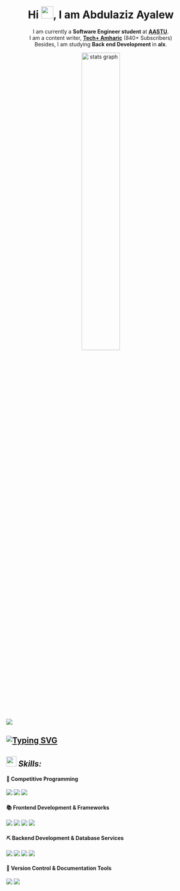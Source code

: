 
 <!-- Heading and BIO -->
<h1 align="center">Hi <img src ="https://user-images.githubusercontent.com/18350557/176309783-0785949b-9127-417c-8b55-ab5a4333674e.gif" height="32" >, I am Abdulaziz Ayalew </h1>

<div align="center" width="150px">

I am currently a <b>Software Engineer student </b> at **[AASTU](https://www.linkedin.com/school/addis-ababa-science-and-technology-university/?originalSubdomain=et)**. <br />
I am a content writer, **[Tech+ Amharic](https://t.me/Tech_plus_amharic)** (840+ Subscribers)  <br />
Besides, I am studying <b>Back end Development </b> in <b>alx</b>. <br />

</div>

 <!-- Heading and BIO -->



 <!-- Github Readme Stats -->
<p align='center'>
<img src="https://github-readme-stats.vercel.app/api?username=Abdulazizaya&rank_icon=percentile&show=prs_merged,prs_merged_percentage&theme=moltack"  width="45%" alt="stats graph"  />
</p>

<img src="https://user-images.githubusercontent.com/73097560/115834477-dbab4500-a447-11eb-908a-139a6edaec5c.gif">



 
 <!-- Banners 2nd Phase -->


 <!-- Typewriting Introduction -->

## [![Typing SVG](https://readme-typing-svg.demolab.com?font=Fira+Code&weight=600&size=22&pause=1000&color=51C1F7&width=470&lines=I'm+a+Software+Engineer+Student;I+am+a+Software+Developer)](https://git.io/typing-svg)

 <!-- Typewriting Introduction -->

 <!-- Banners 3rd Phase : About Me -->

 <!-- About Me -->

 <!-- About Me -->

<!-- Skill Section -->

## <img src="https://media2.giphy.com/media/QssGEmpkyEOhBCb7e1/giphy.gif?cid=ecf05e47a0n3gi1bfqntqmob8g9aid1oyj2wr3ds3mg700bl&rid=giphy.gif" width ="27"><i> Skills: </i>

<!-- Banners 4th Phase : SpiderMan -->

<!-- Banners 4th Phase : SpiderMan -->

#### 🦖 Competitive Programming

  ![](https://skillicons.dev/icons?i=cpp)
  ![](https://skillicons.dev/icons?i=python)
  ![](https://skillicons.dev/icons?i=vscode)

#### 📚 Frontend Development & Frameworks

  ![](https://skillicons.dev/icons?i=html)
  ![](https://skillicons.dev/icons?i=css)
  ![](https://skillicons.dev/icons?i=js)
  ![](https://skillicons.dev/icons?i=tailwind)

#### ⛏️ Backend Development & Database Services

  ![](https://skillicons.dev/icons?i=python)
  ![](https://skillicons.dev/icons?i=php)
  ![](https://skillicons.dev/icons?i=django)
  ![](https://skillicons.dev/icons?i=mysql)


#### 🚦 Version Control & Documentation Tools

  ![](https://skillicons.dev/icons?i=git)
  ![](https://skillicons.dev/icons?i=github)

<!-- Skill Section -->
